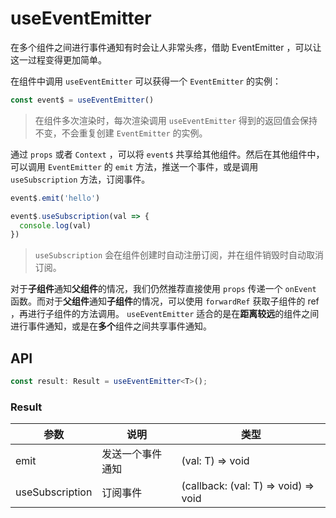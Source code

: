 # useEventEmitter

在多个组件之间进行事件通知有时会让人非常头疼，借助 EventEmitter ，可以让这一过程变得更加简单。

在组件中调用 `useEventEmitter` 可以获得一个 `EventEmitter` 的实例：

```js
const event$ = useEventEmitter()
```

> 在组件多次渲染时，每次渲染调用 `useEventEmitter` 得到的返回值会保持不变，不会重复创建 `EventEmitter` 的实例。

通过 `props` 或者 `Context` ，可以将 `event$` 共享给其他组件。然后在其他组件中，可以调用 `EventEmitter` 的 `emit` 方法，推送一个事件，或是调用 `useSubscription` 方法，订阅事件。

```js
event$.emit('hello')
```

```js
event$.useSubscription(val => {
  console.log(val)
})
```

> `useSubscription` 会在组件创建时自动注册订阅，并在组件销毁时自动取消订阅。

对于**子组件**通知**父组件**的情况，我们仍然推荐直接使用 `props` 传递一个 `onEvent` 函数。而对于**父组件**通知**子组件**的情况，可以使用 `forwardRef` 获取子组件的 ref ，再进行子组件的方法调用。 `useEventEmitter` 适合的是在**距离较远**的组件之间进行事件通知，或是在**多个**组件之间共享事件通知。

## API

```typescript
const result: Result = useEventEmitter<T>();
```

### Result

| 参数            | 说明             | 类型                                 |
|-----------------|------------------|--------------------------------------|
| emit            | 发送一个事件通知 | (val: T) => void                     |
| useSubscription | 订阅事件         | (callback: (val: T) => void) => void |
